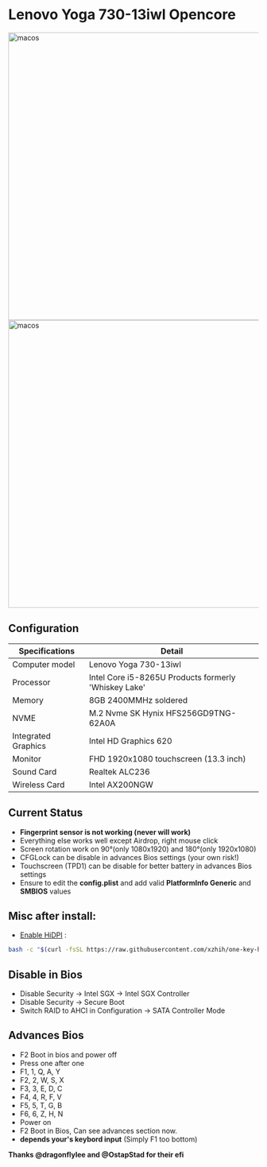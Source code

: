 # Lenovo Yoga 730-13iwl Opencore 
<img width="579" alt="macos" src="https://user-images.githubusercontent.com/40405226/187765495-da8a41a5-531f-4c6d-a06a-61c9cdbfbf46.png">
<img width="579" alt="macos" src="https://user-images.githubusercontent.com/40405226/197857582-3911dda2-0be8-4d26-bcaa-b6c05cc9dcae.png">


## Configuration

| Specifications | Detail                                                  |
| ------------------- | ------------------------------------------- |
| Computer model      | Lenovo Yoga 730-13iwl       |
| Processor           | Intel Core i5-8265U Products formerly 'Whiskey Lake'    |
| Memory              | 8GB 2400MMHz soldered |
| NVME                | M.2 Nvme SK Hynix HFS256GD9TNG-62A0A |
| Integrated Graphics | Intel HD Graphics 620                     |
| Monitor             | FHD 1920x1080 touchscreen (13.3 inch) |
| Sound Card          | Realtek ALC236           |
| Wireless Card       | Intel AX200NGW |


## Current Status

- **Fingerprint sensor is not working (never will work)**
- Everything else works well except Airdrop, right mouse click
- Screen rotation work on 90°(only 1080x1920) and 180°(only 1920x1080)
- CFGLock can be disable in advances Bios settings (your own risk!)
- Touchscreen (TPD1) can be disable for better battery in advances Bios settings
- Ensure to edit the **config.plist** and add valid  **PlatformInfo Generic** and **SMBIOS** values

## Misc after install:
- [Enable HiDPI](https://github.com/xzhih/one-key-hidpi) :
```bash
bash -c "$(curl -fsSL https://raw.githubusercontent.com/xzhih/one-key-hidpi/master/hidpi.sh)"
```

## Disable in Bios

- Disable Security -> Intel SGX -> Intel SGX Controller
- Disable Security -> Secure Boot
- Switch RAID to AHCI in Configuration -> SATA Controller Mode

## Advances Bios 
- F2 Boot in bios and power off
- Press one after one
- F1, 1, Q, A, Y
- F2, 2, W, S, X
- F3, 3, E, D, C
- F4, 4, R, F, V
- F5, 5, T, G, B
- F6, 6, Z, H, N
- Power on 
- F2 Boot in Bios, Can see advances section now.
- **depends your's keybord input** (Simply F1 too bottom)


**Thanks @dragonflylee and @OstapStad for their efi**
